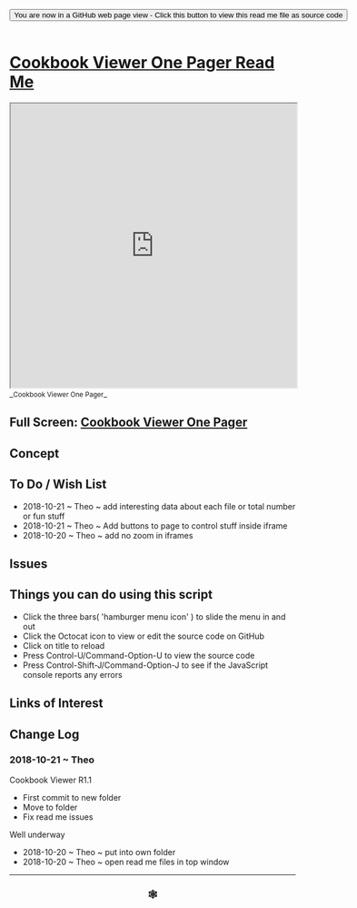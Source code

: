 
<span style=display:none; >[You are now in a GitHub source code view - click this link to view Read Me file as a web page]( https://www.ladybug.tools/spider-gbxml-tools/#cookbook/cookbook-viewer-one-pagerx/README.md "View file as a web page." ) </span>

<div><input type=button class = "btn btn-secondary btn-sm" onclick="window.location.href='https://github.com/ladybug-tools/spider-gbxml-tools/blob/master/cookbook/cookbook-viewer-one-pagerx/README.md'";
value='You are now in a GitHub web page view - Click this button to view this read me file as source code' ></div>

<br>

# [Cookbook Viewer One Pager Read Me]( #cookbook/cookbook-viewer-one-pager/README.md )


<iframe src=https://www.ladybug.tools/spider-gbxml-tools/cookbook/cookbook-viewer-one-pagerx/index.html width=100% height=500px >Iframes are not viewable in GitHub source code views</iframe>
_<small>Cookbook Viewer One Pager</small>_

## Full Screen: [Cookbook Viewer One Pager]( https://www.ladybug.tools/spider-gbxml-tools/cookbook/cookbook-viewer-one-pagerx/r1/cookbook-viewer-one-pagerx.html )



## Concept


## To Do / Wish List

* 2018-10-21 ~ Theo ~ add interesting data about each file or total number or fun stuff
* 2018-10-21 ~ Theo ~ Add buttons to page to control stuff inside iframe
* 2018-10-20 ~ Theo ~ add no zoom in iframes

## Issues


## Things you can do using this script

* Click the three bars( 'hamburger menu icon' ) to slide the menu in and out
* Click the Octocat icon to view or edit the source code on GitHub
* Click on title to reload
* Press Control-U/Command-Option-U to view the source code
* Press Control-Shift-J/Command-Option-J to see if the JavaScript console reports any errors


## Links of Interest



## Change Log

### 2018-10-21 ~ Theo

Cookbook Viewer R1.1
* First commit to new folder
* Move to folder
* Fix read me issues


Well underway

* 2018-10-20 ~ Theo ~ put into own folder
* 2018-10-20 ~ Theo ~ open read me files in top window

***

### <center title="Howdy! My web is better than yours. ;-)" ><a href=javascript:window.scrollTo(0,0); style="text-decoration:none !important;" > &#x1f578; </a></center>

